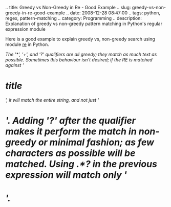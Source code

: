 .. title: Greedy vs Non-Greedy in Re - Good Example
.. slug: greedy-vs-non-greedy-in-re-good-example
.. date: 2008-12-28 08:47:00
.. tags: python, regex, pattern-matching
.. category: Programming
.. description: Explanation of greedy vs non-greedy pattern matching in Python's regular expression module

Here is a good example to explain greedy vs, non-greedy search using module [re](http://docs.python.org/library/re.html) in Python.

*The '\*', '+', and '?' qualifiers are all greedy; they match as much text as possible. Sometimes this behaviour isn't desired; if the RE is matched against '<H1>title</H1>', it will match the entire string, and not just '<H1>'. Adding '?' after the qualifier makes it perform the match in non-greedy or minimal fashion; as few characters as possible will be matched. Using .\*? in the previous expression will match only '<H1>'.*
